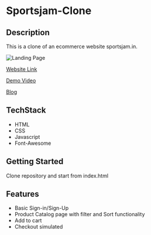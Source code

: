 # Sportsjam-Clone

## Description
This is a clone of an ecommerce website sportsjam.in.

![Landing Page](https://miro.medium.com/max/875/1*R__cdn8L1gYGK1Tdqqyubg.png)

[Website Link](https://practical-meninsky-36f305.netlify.app/)

[Demo Video](https://drive.google.com/file/d/1RkFYE83zCaPZ_TIYMtTbJY4-laAcYoM3/view?usp=sharing)

[Blog](https://medium.com/@sreerag.rajan5/cloning-sportsjam-in-cd1c80c1b06b)

## TechStack
  - HTML
  - CSS
  - Javascript
  - Font-Awesome

## Getting Started
  Clone repository and start from index.html
  
## Features
  - Basic Sign-in/Sign-Up
  - Product Catalog page with filter and Sort functionality
  - Add to cart
  - Checkout simulated

 

